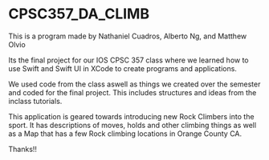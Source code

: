 # CPSC357_DA_CLIMB

This is a program made by Nathaniel Cuadros, Alberto Ng, and Matthew Olvio

Its the final project for our IOS CPSC 357 class where we learned how to use Swift and Swift UI in XCode to create programs and applications.

We used code from the class aswell as things we created over the semester and coded for the final project. This includes structures and ideas from the inclass tutorials.

This application is geared towards introducing new Rock Climbers into the sport. It has descriptions of moves, holds and other climbing things as well as a Map that has a few Rock climbing locations in Orange County CA.

Thanks!!
